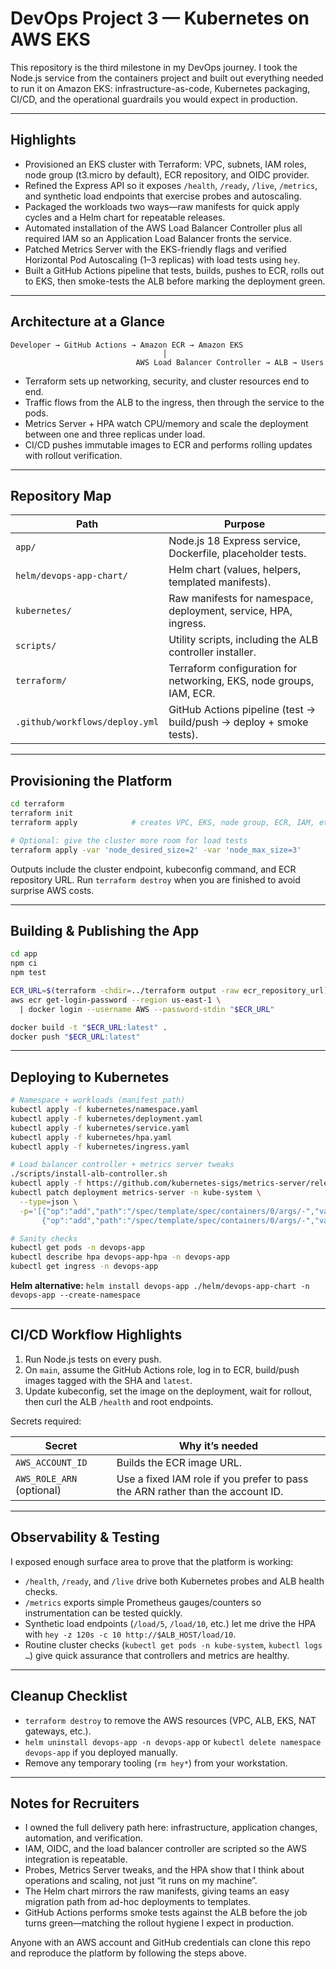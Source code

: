 # DevOps Project 3 — Kubernetes on AWS EKS

This repository is the third milestone in my DevOps journey. I took the Node.js service from the containers project and built out everything needed to run it on Amazon EKS: infrastructure-as-code, Kubernetes packaging, CI/CD, and the operational guardrails you would expect in production.

---

## Highlights

- Provisioned an EKS cluster with Terraform: VPC, subnets, IAM roles, node group (t3.micro by default), ECR repository, and OIDC provider.
- Refined the Express API so it exposes `/health`, `/ready`, `/live`, `/metrics`, and synthetic load endpoints that exercise probes and autoscaling.
- Packaged the workloads two ways—raw manifests for quick apply cycles and a Helm chart for repeatable releases.
- Automated installation of the AWS Load Balancer Controller plus all required IAM so an Application Load Balancer fronts the service.
- Patched Metrics Server with the EKS-friendly flags and verified Horizontal Pod Autoscaling (1–3 replicas) with load tests using `hey`.
- Built a GitHub Actions pipeline that tests, builds, pushes to ECR, rolls out to EKS, then smoke-tests the ALB before marking the deployment green.

---

## Architecture at a Glance

```
Developer → GitHub Actions → Amazon ECR → Amazon EKS
                                  │
                            AWS Load Balancer Controller → ALB → Users
```

- Terraform sets up networking, security, and cluster resources end to end.
- Traffic flows from the ALB to the ingress, then through the service to the pods.
- Metrics Server + HPA watch CPU/memory and scale the deployment between one and three replicas under load.
- CI/CD pushes immutable images to ECR and performs rolling updates with rollout verification.

---

## Repository Map

| Path | Purpose |
| --- | --- |
| `app/` | Node.js 18 Express service, Dockerfile, placeholder tests. |
| `helm/devops-app-chart/` | Helm chart (values, helpers, templated manifests). |
| `kubernetes/` | Raw manifests for namespace, deployment, service, HPA, ingress. |
| `scripts/` | Utility scripts, including the ALB controller installer. |
| `terraform/` | Terraform configuration for networking, EKS, node groups, IAM, ECR. |
| `.github/workflows/deploy.yml` | GitHub Actions pipeline (test → build/push → deploy + smoke tests). |

---

## Provisioning the Platform

```bash
cd terraform
terraform init
terraform apply            # creates VPC, EKS, node group, ECR, IAM, etc.

# Optional: give the cluster more room for load tests
terraform apply -var 'node_desired_size=2' -var 'node_max_size=3'
```

Outputs include the cluster endpoint, kubeconfig command, and ECR repository URL. Run `terraform destroy` when you are finished to avoid surprise AWS costs.

---

## Building & Publishing the App

```bash
cd app
npm ci
npm test

ECR_URL=$(terraform -chdir=../terraform output -raw ecr_repository_url)
aws ecr get-login-password --region us-east-1 \
  | docker login --username AWS --password-stdin "$ECR_URL"

docker build -t "$ECR_URL:latest" .
docker push "$ECR_URL:latest"
```

---

## Deploying to Kubernetes

```bash
# Namespace + workloads (manifest path)
kubectl apply -f kubernetes/namespace.yaml
kubectl apply -f kubernetes/deployment.yaml
kubectl apply -f kubernetes/service.yaml
kubectl apply -f kubernetes/hpa.yaml
kubectl apply -f kubernetes/ingress.yaml

# Load balancer controller + metrics server tweaks
./scripts/install-alb-controller.sh
kubectl apply -f https://github.com/kubernetes-sigs/metrics-server/releases/latest/download/components.yaml
kubectl patch deployment metrics-server -n kube-system \
  --type=json \
  -p='[{"op":"add","path":"/spec/template/spec/containers/0/args/-","value":"--kubelet-insecure-tls"},
       {"op":"add","path":"/spec/template/spec/containers/0/args/-","value":"--kubelet-preferred-address-types=InternalIP"}]'

# Sanity checks
kubectl get pods -n devops-app
kubectl describe hpa devops-app-hpa -n devops-app
kubectl get ingress -n devops-app
```

**Helm alternative:** `helm install devops-app ./helm/devops-app-chart -n devops-app --create-namespace`

---

## CI/CD Workflow Highlights

1. Run Node.js tests on every push.
2. On `main`, assume the GitHub Actions role, log in to ECR, build/push images tagged with the SHA and `latest`.
3. Update kubeconfig, set the image on the deployment, wait for rollout, then curl the ALB `/health` and root endpoints.

Secrets required:

| Secret | Why it’s needed |
| --- | --- |
| `AWS_ACCOUNT_ID` | Builds the ECR image URL. |
| `AWS_ROLE_ARN` (optional) | Use a fixed IAM role if you prefer to pass the ARN rather than the account ID. |

---

## Observability & Testing

I exposed enough surface area to prove that the platform is working:

- `/health`, `/ready`, and `/live` drive both Kubernetes probes and ALB health checks.
- `/metrics` exports simple Prometheus gauges/counters so instrumentation can be tested quickly.
- Synthetic load endpoints (`/load/5`, `/load/10`, etc.) let me drive the HPA with `hey -z 120s -c 10 http://$ALB_HOST/load/10`.
- Routine cluster checks (`kubectl get pods -n kube-system`, `kubectl logs …`) give quick assurance that controllers and metrics are healthy.

---

## Cleanup Checklist

- `terraform destroy` to remove the AWS resources (VPC, ALB, EKS, NAT gateways, etc.).
- `helm uninstall devops-app -n devops-app` or `kubectl delete namespace devops-app` if you deployed manually.
- Remove any temporary tooling (`rm hey*`) from your workstation.

---

## Notes for Recruiters

- I owned the full delivery path here: infrastructure, application changes, automation, and verification.
- IAM, OIDC, and the load balancer controller are scripted so the AWS integration is repeatable.
- Probes, Metrics Server tweaks, and the HPA show that I think about operations and scaling, not just “it runs on my machine”.
- The Helm chart mirrors the raw manifests, giving teams an easy migration path from ad-hoc deployments to templates.
- GitHub Actions performs smoke tests against the ALB before the job turns green—matching the rollout hygiene I expect in production.

Anyone with an AWS account and GitHub credentials can clone this repo and reproduce the platform by following the steps above.
